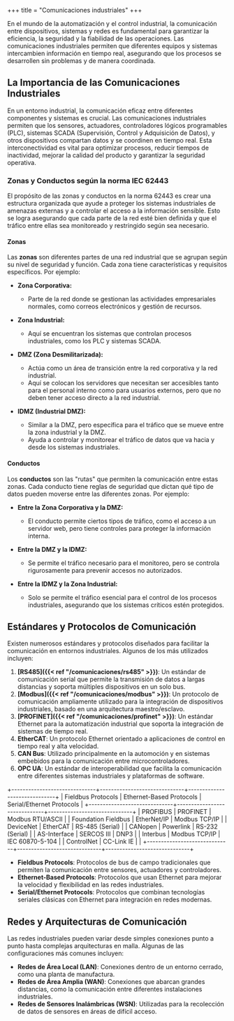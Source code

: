 +++
title = "Comunicaciones industriales"
+++

En el mundo de la automatización y el control industrial, la comunicación entre dispositivos, sistemas y redes es fundamental para garantizar la eficiencia, la seguridad y la fiabilidad de las operaciones.
Las comunicaciones industriales permiten que diferentes equipos y sistemas intercambien información en tiempo real, asegurando que los procesos se desarrollen sin problemas y de manera coordinada.

## La Importancia de las Comunicaciones Industriales
En un entorno industrial, la comunicación eficaz entre diferentes componentes y sistemas es crucial.
Las comunicaciones industriales permiten que los sensores, actuadores, controladores lógicos programables (PLC), sistemas SCADA (Supervisión, Control y Adquisición de Datos), 
y otros dispositivos compartan datos y se coordinen en tiempo real. Esta interconectividad es vital para optimizar procesos, reducir tiempos de inactividad,
mejorar la calidad del producto y garantizar la seguridad operativa.

### Zonas y Conductos según la norma IEC 62443

El propósito de las zonas y conductos en la norma 62443 es crear una estructura organizada que ayude a proteger los sistemas industriales de amenazas externas y a controlar el acceso a la información sensible. Esto se logra asegurando que cada parte de la red esté bien definida y que el tráfico entre ellas sea monitoreado y restringido según sea necesario.

#### Zonas
Las **zonas** son diferentes partes de una red industrial que se agrupan según su nivel de seguridad y función. Cada zona tiene características y requisitos específicos. Por ejemplo:

- **Zona Corporativa:** 
  - Parte de la red donde se gestionan las actividades empresariales normales, como correos electrónicos y gestión de recursos.
  
- **Zona Industrial:** 
  - Aquí se encuentran los sistemas que controlan procesos industriales, como los PLC y sistemas SCADA.
  
- **DMZ (Zona Desmilitarizada):** 
  - Actúa como un área de transición entre la red corporativa y la red industrial.
  - Aquí se colocan los servidores que necesitan ser accesibles tanto para el personal interno como para usuarios externos, pero que no deben tener acceso directo a la red industrial.
  
- **IDMZ (Industrial DMZ):** 
  - Similar a la DMZ, pero específica para el tráfico que se mueve entre la zona industrial y la DMZ.
  - Ayuda a controlar y monitorear el tráfico de datos que va hacia y desde los sistemas industriales.

#### Conductos
Los **conductos** son las "rutas" que permiten la comunicación entre estas zonas. Cada conducto tiene reglas de seguridad que dictan qué tipo de datos pueden moverse entre las diferentes zonas. Por ejemplo:

- **Entre la Zona Corporativa y la DMZ:**
  - El conducto permite ciertos tipos de tráfico, como el acceso a un servidor web, pero tiene controles para proteger la información interna.

- **Entre la DMZ y la IDMZ:**
  - Se permite el tráfico necesario para el monitoreo, pero se controla rigurosamente para prevenir accesos no autorizados.

- **Entre la IDMZ y la Zona Industrial:**
  - Solo se permite el tráfico esencial para el control de los procesos industriales, asegurando que los sistemas críticos estén protegidos.




## Estándares y Protocolos de Comunicación
Existen numerosos estándares y protocolos diseñados para facilitar la comunicación en entornos industriales. Algunos de los más utilizados incluyen:


1. **[RS485]({{< ref "/comunicaciones/rs485" >}})**: Un estándar de comunicación serial que permite la transmisión de datos a largas distancias y soporta múltiples dispositivos en un solo bus.
2. **[Modbus]({{< ref "/comunicaciones/modbus" >}})**: Un protocolo de comunicación ampliamente utilizado para la integración de dispositivos industriales, basado en una arquitectura maestro/esclavo.
3. **[PROFINET]({{< ref "/comunicaciones/profinet" >}})**: Un estándar Ethernet para la automatización industrial que soporta la integración de sistemas de tiempo real.
4. **EtherCAT**: Un protocolo Ethernet orientado a aplicaciones de control en tiempo real y alta velocidad.
5. **CAN Bus**: Utilizado principalmente en la automoción y en sistemas embebidos para la comunicación entre microcontroladores.
6. **OPC UA**: Un estándar de interoperabilidad que facilita la comunicación entre diferentes sistemas industriales y plataformas de software.

+------------------------------+------------------------------+------------------------------+
| Fieldbus Protocols            | Ethernet-Based Protocols      | Serial/Ethernet Protocols     |
+------------------------------+------------------------------+------------------------------+
| PROFIBUS                      | PROFINET                      | Modbus RTU/ASCII              |
| Foundation Fieldbus           | EtherNet/IP                   | Modbus TCP/IP                 |
| DeviceNet                     | EtherCAT                      | RS-485 (Serial)               |
| CANopen                       | Powerlink                     | RS-232 (Serial)               |
| AS-Interface                  | SERCOS III                    | DNP3                         |
| Interbus                      | Modbus TCP/IP                 | IEC 60870-5-104               |
| ControlNet                    | CC-Link IE                    |                               |
+------------------------------+------------------------------+------------------------------+

* **Fieldbus Protocols**: Protocolos de bus de campo tradicionales que permiten la comunicación entre sensores, actuadores y controladores.
* **Ethernet-Based Protocols**: Protocolos que usan Ethernet para mejorar la velocidad y flexibilidad en las redes industriales.
* **Serial/Ethernet Protocols**: Protocolos que combinan tecnologías seriales clásicas con Ethernet para integración en redes modernas.

## Redes y Arquitecturas de Comunicación
Las redes industriales pueden variar desde simples conexiones punto a punto hasta complejas arquitecturas en malla. Algunas de las configuraciones más comunes incluyen:

  * **Redes de Área Local (LAN)**: Conexiones dentro de un entorno cerrado, como una planta de manufactura.
  * **Redes de Área Amplia (WAN)**: Conexiones que abarcan grandes distancias, como la comunicación entre diferentes instalaciones industriales.
  * **Redes de Sensores Inalámbricas (WSN)**: Utilizadas para la recolección de datos de sensores en áreas de difícil acceso.

